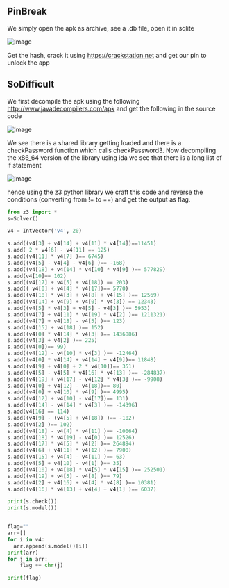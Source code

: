 ## PinBreak

We simply open the apk as archive, see a .db file, open it in sqlite

![image](https://user-images.githubusercontent.com/64488123/167407060-43eebdd2-e2a0-4eef-8d69-c77df0996af0.png)

Get the hash, crack it using https://crackstation.net and get our pin to unlock the app

## SoDifficult

We first decompile the apk using the following http://www.javadecompilers.com/apk and get the following in the source code

![image](https://user-images.githubusercontent.com/64488123/167407626-12fca9c7-0bb5-4aad-8896-29ed28079e44.png)

We see there is a shared library getting loaded and there is a checkPassword function which calls checkPassword3. Now decompiling the x86_64 version of the library using ida we see that there is a long list of if statement

![image](https://user-images.githubusercontent.com/64488123/167408033-883020ca-72d2-4aa1-8554-ef6e2851182b.png)

hence using the z3 python library we craft this code and reverse the conditions (converting from != to ==) and get the output as flag.

```python
from z3 import *
s=Solver()

v4 = IntVector('v4', 20)

s.add((v4[3] + v4[14] + v4[11] * v4[14])==11451)
s.add( 2 * v4[6] - v4[11] == 125)
s.add((v4[11] * v4[7] )== 6745)
s.add((v4[5] - v4[4] - v4[6] )== -168)
s.add((v4[18] + v4[14] * v4[10] * v4[9] )== 577829)
s.add(v4[10]== 102)
s.add((v4[17] + v4[5] + v4[18]) == 203)
s.add(( v4[0] + v4[4] * v4[17])== 5770)
s.add((v4[18] * v4[3] + v4[8] + v4[15] )== 12569)
s.add((v4[14] + v4[9] + v4[0] * v4[3]) == 12343)
s.add((v4[5] * v4[3] + v4[5] - v4[3] )== 5953)
s.add((v4[7] + v4[11] * v4[19] * v4[2] )== 1211321)
s.add((v4[7] + v4[18] - v4[5] )== 123)
s.add((v4[15] + v4[18] )== 152)
s.add((v4[0] * v4[14] * v4[3] )== 1436886)
s.add((v4[3] + v4[2] )== 225)
s.add((v4[0])== 99)
s.add((v4[12] - v4[10] * v4[3] )== -12464)
s.add((v4[0] * v4[14] + v4[14] + v4[9])== 11848)
s.add((v4[9] + v4[0] + 2 * v4[10])== 351)
s.add((v4[5] - v4[5] * v4[16] * v4[13] )== -284837)
s.add((v4[19] + v4[17] - v4[12] * v4[3] )== -9908)
s.add((v4[0] + v4[12] - v4[18])== 80)
s.add((v4[0] + v4[10] * v4[9] )== 4995)
s.add((v4[12] + v4[10] - v4[17])== 131)
s.add((v4[14] - v4[14] * v4[3] )== -14396)
s.add(v4[16] == 114)
s.add((v4[9] - (v4[5] + v4[18]) )== -102)
s.add((v4[2] )== 102)
s.add((v4[18] - v4[4] * v4[11] )== -10064)
s.add((v4[18] * v4[19] - v4[0] )== 12526)
s.add((v4[17] * v4[5] * v4[2] )== 264894)
s.add((v4[6] + v4[11] * v4[12] )== 7900)
s.add((v4[15] + v4[4] - v4[11] )== 63)
s.add((v4[5] + v4[10] - v4[1] )== 35)
s.add((v4[10] + v4[18] * v4[5] * v4[15] )== 252501)
s.add((v4[19] + v4[5] - v4[8] )== 79)
s.add((v4[2] + v4[16] + v4[4] * v4[8] )== 10381)
s.add((v4[16] * v4[13] + v4[4] + v4[1] )== 6037)

print(s.check())
print(s.model())


flag=""
arr=[]
for i in v4:
  arr.append(s.model()[i])
print(arr)
for j in arr:
    flag += chr(j)

print(flag)
```
